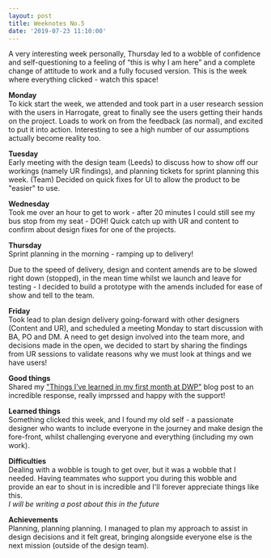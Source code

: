 ```yaml
---
layout: post
title: Weeknotes No.5
date: '2019-07-23 11:10:00'
---
```

A very interesting week personally, Thursday led to a wobble of confidence and self-questioning to a feeling of “this is why I am here” and a complete change of attitude to work and a fully focused version. This is the week where everything clicked - watch this space!

<strong>Monday</strong><br>
To kick start the week, we attended and took part in a user research session with the users in Harrogate, great to finally see the users getting their hands on the project. Loads to work on from the feedback (as normal), and excited to put it into action.
Interesting to see a high number of our assumptions actually become reality too.

<strong>Tuesday</strong><br>
Early meeting with the design team (Leeds) to discuss how to show off our workings (namely UR findings), and planning tickets for sprint planning this week.
(Team) Decided on quick fixes for UI to allow the product to be "easier" to use.

<strong>Wednesday</strong><br>
Took me over an hour to get to work - after 20 minutes I could still see my bus stop from my seat - DOH!
Quick catch up with UR and content to confirm about design fixes for one of the projects.

<strong>Thursday</strong><br>
Sprint planning in the morning - ramping up to delivery!

Due to the speed of delivery, design and content amends are to be slowed right down (stopped), in the mean time whilst we launch and leave for testing - I decided to build a prototype with the amends included for ease of show and tell to the team.

<strong>Friday</strong><br>
Took lead to plan design delivery going-forward with other designers (Content and UR), and scheduled a meeting Monday to start discussion with BA, PO and DM.
A need to get design involved into the team more, and decisions made in the open, we decided to start by sharing the findings from UR sessions to validate reasons why we must look at things and we have users!

<strong>Good things</strong><br>
Shared my <a href="https://michaelcattell.com/2019/07/17/things-learned-in-first-month-atDWP.html" title="a blog post</a> I wrote about my first month in DWP">"Things I’ve learned in my first month at DWP"</a> blog post to an incredible response, really imprssed and happy with the support!

<strong>Learned things</strong><br>
Something clicked this week, and I found my old self - a passionate designer who wants to include everyone in the journey and make design the fore-front, whilst challenging everyone and everything (including my own work).

<strong>Difficulties</strong><br>
Dealing with a wobble is tough to get over, but it was a wobble that I needed. Having teammates who support you during this wobble and provide an ear to shout in is incredible and I'll forever appreciate things like this.
<br><em>I will be writing a post about this in the future</em>

<strong>Achievements</strong><br>
Planning, planning planning. I managed to plan my approach to assist in design decisions and it felt great, bringing alongside everyone else is the next mission (outside of the design team).
